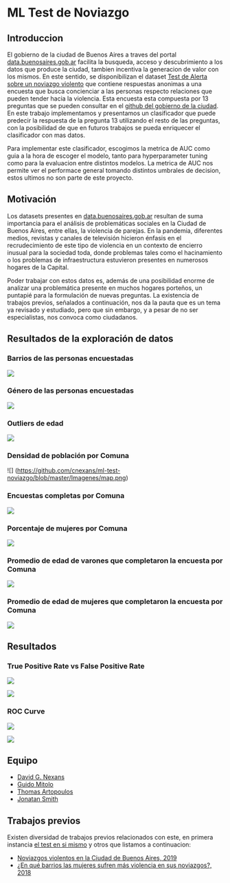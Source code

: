 # ML Test de Noviazgo

## Introduccion

El gobierno de la ciudad de Buenos Aires a traves del portal [data.buenosaires.gob.ar](https://data.buenosaires.gob.ar/) facilita la busqueda, acceso y descubrimiento a los datos que produce la ciudad, tambien incentiva la generacion de valor con los mismos. En este sentido, se disponibilizan el dataset [Test de Alerta sobre un noviazgo violento](https://data.buenosaires.gob.ar/dataset/test-alerta-sobre-noviazgo-violento) que contiene respuestas anonimas a una encuesta que busca concienciar a las personas respecto relaciones que pueden tender hacia la violencia. Esta encuesta esta compuesta por 13 preguntas que se pueden consultar en el [github del gobierno de la ciudad](https://github.com/datosgcba/test_alerta_noviazgo_violento). En este trabajo implementamos y presentamos un clasificador que puede predecir la respuesta de la pregunta 13 utilizando el resto de las preguntas, con la posibilidad de que en futuros trabajos se pueda enriquecer el clasificador con mas datos.

Para implementar este clasificador, escogimos la metrica de AUC como guia a la hora de escoger el modelo, tanto para hyperparameter tuning como para la evaluacion entre distintos modelos. La metrica de AUC nos permite ver el performace general tomando distintos umbrales de decision, estos ultimos no son parte de este proyecto.

## Motivación

Los datasets presentes en [data.buenosaires.gob.ar](https://data.buenosaires.gob.ar/) resultan de suma importancia para el análisis de problemáticas sociales en la Ciudad de Buenos Aires, entre ellas, la violencia de parejas. En la pandemia, diferentes medios, revistas y canales de televisión hicieron énfasis en el recrudecimiento de este tipo de violencia en un contexto de encierro inusual para la sociedad toda, donde problemas tales como el hacinamiento o los problemas de infraestructura estuvieron presentes en numerosos hogares de la Capital.

Poder trabajar con estos datos es, además de una posibilidad enorme de analizar una problemática presente en muchos hogares porteños, un puntapié para la formulación de nuevas preguntas. La existencia de trabajos previos, señalados a continuación, nos da la pauta que es un tema ya revisado y estudiado, pero que sin embargo, y a pesar de no ser especialistas, nos convoca como ciudadanos. 

## Resultados de la exploración de datos

### Barrios de las personas encuestadas

![](https://github.com/cnexans/ml-test-noviazgo/blob/master/Imagenes/barriosdelosencuestados.png)

### Género de las personas encuestadas

![](https://github.com/cnexans/ml-test-noviazgo/blob/master/Imagenes/generoencuestados.png)

### Outliers de edad

![](https://github.com/cnexans/ml-test-noviazgo/blob/master/Imagenes/outliersedad.png)

### Densidad de población por Comuna

![] (https://github.com/cnexans/ml-test-noviazgo/blob/master/Imagenes/map.png)

### Encuestas completas por Comuna

![](https://github.com/cnexans/ml-test-noviazgo/blob/master/Imagenes/encuestascompletasporcomuna.png)

### Porcentaje de mujeres por Comuna

![](https://github.com/cnexans/ml-test-noviazgo/blob/master/Imagenes/porcentajedemujeresporcomuna.png)

### Promedio de edad de varones que completaron la encuesta por Comuna

![](https://github.com/cnexans/ml-test-noviazgo/blob/master/Imagenes/promediodeedaddevaronesquecompletaronlaencuesta.png)

### Promedio de edad de mujeres que completaron la encuesta por Comuna

![](https://github.com/cnexans/ml-test-noviazgo/blob/master/Imagenes/promediodeedaddemujeresquecompletaronlaencuesta.png)

## Resultados

### True Positive Rate vs False Positive Rate

![](https://github.com/cnexans/ml-test-noviazgo/blob/master/Imagenes/tpr-vs-fpr.png)

![](https://github.com/cnexans/ml-test-noviazgo/blob/master/Imagenes/matrixconfusion.png)

### ROC Curve

![](https://github.com/cnexans/ml-test-noviazgo/blob/master/Imagenes/roc-auc-final.png)

![](https://github.com/cnexans/ml-test-noviazgo/blob/master/Imagenes/ROC%20AUC.png)

## Equipo

* [David G. Nexans](https://github.com/cnexans)
* [Guido Mitolo](https://github.com/guidomitolo)
* [Thomas Artopoulos](https://github.com/thomasartopoulos)
* [Jonatan Smith](https://github.com/John31991)


## Trabajos previos

Existen diversidad de trabajos previos relacionados con este, en primera instancia [el test en si mismo](https://data.buenosaires.gob.ar/dataset/test-alerta-sobre-noviazgo-violento) y otros que listamos a continuacion:

* [Noviazgos violentos en la Ciudad de Buenos Aires, 2019](https://datosgcba.github.io/curso-datos/trabajos/noviazgos.html)
* [¿En qué barrios las mujeres sufren más violencia en sus noviazgos?, 2018](https://blog.properati.com.ar/en-que-barrios-las-mujeres-sufren-mas-violencia-en-sus-noviazgos/)



